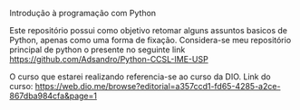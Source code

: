 Introdução à programação com Python

Este repositório possui como objetivo retomar alguns assuntos basicos de Python, apenas como uma forma de fixação.
Considera-se meu repositório principal de python o presente no seguinte link https://github.com/Adsandro/Python-CCSL-IME-USP

O curso que estarei realizando referencia-se ao curso da DIO.
Link do curso: https://web.dio.me/browse?editorial=a357ccd1-fd65-4285-a2ce-867dba984cfa&page=1